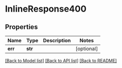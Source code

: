 # InlineResponse400

## Properties
Name | Type | Description | Notes
------------ | ------------- | ------------- | -------------
**err** | **str** |  | [optional] 

[[Back to Model list]](../README.md#documentation-for-models) [[Back to API list]](../README.md#documentation-for-api-endpoints) [[Back to README]](../README.md)


